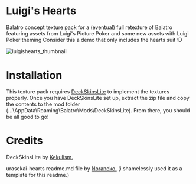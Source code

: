 # Luigi's Hearts
Balatro concept texture pack for a (eventual) full retexture of Balatro featuring assets from Luigi's Picture Poker and some new assets with Luigi Poker theming
Consider this a demo that only includes the hearts suit :D

![luigishearts_thumbnail](https://github.com/user-attachments/assets/1e9cbc24-0ace-443e-83bc-bb449ac4d969)
# Installation
This texture pack requires <a href="https://github.com/Kekulism/DeckSkinsLite"> DeckSkinsLite</a> to implement the textures properly. Once you have DeckSkinsLite set up, extract the zip file and copy the contents to the mod folder (...\AppData\Roaming\Balatro\Mods\DeckSkinsLite). From there, you should be all good to go!
# Credits
DeckSkinsLite by <a href="https://github.com/Kekulism"> Kekulism.</a>

urasekai-hearts readme.md file by <a href="https://github.com/Noranek0451"> Noraneko.</a> (i shamelessly used it as a template for this readme.) 
